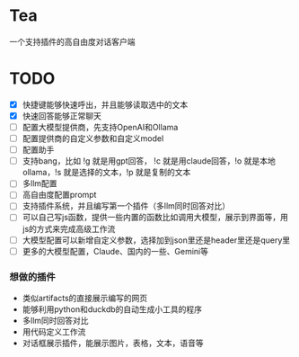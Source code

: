 # Tea

一个支持插件的高自由度对话客户端 

# TODO
- [x] 快捷键能够快速呼出，并且能够读取选中的文本
- [x] 快速回答能够正常聊天
- [ ] 配置大模型提供商，先支持OpenAI和Ollama
- [ ] 配置提供商的自定义参数和自定义model
- [ ] 配置助手
- [ ] 支持bang，比如 !g 就是用gpt回答， !c 就是用claude回答，!o 就是本地ollama，!s 就是选择的文本，!p 就是复制的文本 
- [ ] 多llm配置
- [ ] 高自由度配置prompt
- [ ] 支持插件系统，并且编写第一个插件（多llm同时回答对比）
- [ ] 可以自己写js函数，提供一些内置的函数比如调用大模型，展示到界面等，用js的方式来完成高级工作流
- [ ] 大模型配置可以新增自定义参数，选择加到json里还是header里还是query里
- [ ] 更多的大模型配置，Claude、国内的一些、Gemini等

### 想做的插件
- 类似artifacts的直接展示编写的网页
- 能够利用python和duckdb的自动生成小工具的程序
- 多llm同时回答对比
- 用代码定义工作流
- 对话框展示插件，能展示图片，表格，文本，语音等